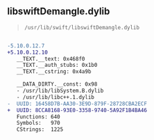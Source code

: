 ## libswiftDemangle.dylib

> `/usr/lib/swift/libswiftDemangle.dylib`

```diff

-5.10.0.12.7
+5.10.0.12.10
   __TEXT.__text: 0x468f0
   __TEXT.__auth_stubs: 0x1b0
   __TEXT.__cstring: 0x4a9b

   __DATA_DIRTY.__const: 0x98
   - /usr/lib/libSystem.B.dylib
   - /usr/lib/libc++.1.dylib
-  UUID: 16458D7B-AA30-3E9D-879F-28728CBA2ECF
+  UUID: 8CCA8168-93E0-3358-9740-5A92F1B4BA46
   Functions: 640
   Symbols:   970
   CStrings:  1225

```
